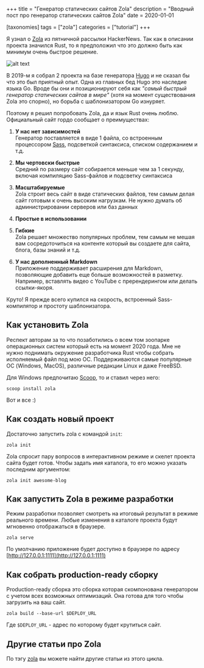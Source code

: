 +++
title = "Генератор статических сайтов Zola"
description = "Вводный пост про генератор статических сайтов Zola"
date = 2020-01-01

[taxonomies]
tags = ["zola"]
categories = ["tutorial"]
+++

Я узнал о [Zola](https://www.getzola.org/) из пятничной рассылки HackerNews. Так как в описании проекта значился Rust, 
то я предположил что это должно быть как минимум очень быстрое решение.

![alt text](/images/zola/zola-official-site.png "Официальный сайт Zola")

В 2019-м я собрал 2 проекта на базе генератора [Hugo](https://gohugo.io/) и не сказал бы что это был приятный опыт.
Одна из главных бед Hugo это наследие языка Go. Вроде бы они и позиционируют себя как 
*"самый быстрый генератор статических сайтов в мире"* (хотя на момент существования Zola это спорно), 
но борьба с шаблонизатором Go изнуряет.

Поэтому я решил попробовать Zola, да и язык Rust очень люблю. Официальный сайт гордо сообщает о преимуществах:

1. **У нас нет зависимостей**  
    Генератор поставляется в виде 1 файла, со встроенным процессором [Sass](https://sass-lang.com/), 
    подсветкой синтаксиса, списком содержанием и т.д.
2. **Мы чертовски быстрые**  
    Средний по размеру сайт собирается меньше чем за 1 секунду, включая компиляцию Sass-файлов и подсветку синтаксиса
    
3. **Масштабируемые**  
    Zola строит весь сайт в виде статических файлов, тем самым делая сайт готовым к очень высоким нагрузкам. Не нужно думать
    об администрировании серверов или баз данных 
4. **Простые в использовании**
5. **Гибкие**  
    Zola решает множество популярных проблем, тем самым не мешая вам сосредоточиться на контенте который вы создаете для
    сайта, блога, базы знаний и т.д.
6. **У нас дополненный Markdown**  
    Приложение поддерживает расширения для Markdown, позволяющие добавить еще больше возможностей в разметку. Например,
    вставлять видео с YouTube с пререндерингом или делать ссылки-якоря.
    
Круто! Я прежде всего купился на скорость, встроенный Sass-компилятор и простоту шаблонизатора.

## Как установить Zola

Респект авторам за то что позаботились о всем том зоопарке операционных систем который есть на момент 2020 года. 
Мне не нужно поднимать окружение разработчика Rust чтобы собрать исполняемый файл под мою ОС. 
Поддерживаются самые популярные ОС (Windows, MacOS), различные редакции Linux и даже FreeBSD.

Для Windows предпочитаю [Scoop](http://scoop.sh/), то и ставил через него:

```shell script
scoop install zola
```

Вот и все :)

## Как создать новый проект

Достаточно запустить zola с командой `init`:

```shell script
zola init
```

Zola спросит пару вопросов в интерактивном режиме и скелет проекта сайта будет готов.
Чтобы задать имя каталога, то его можно указать последним аргументом:

```shell script
zola init awesome-blog
```

## Как запустить Zola в режиме разработки

Режим разработки позволяет смотреть на итоговый результат в режиме реального времени. Любые изменения в каталоге проекта
будут мгновенно отображаться в браузере.

```shell script
zola serve
```

По умолчанию приложение будет доступно в браузере по адресу [http://127.0.0.1:1111](http://127.0.0.1:1111)

## Как собрать production-ready сборку

Production-ready сборка это сборка которая скомпонована генератором с учетом всех возможных оптимизаций. Она готова
для того чтобы загрузить на ваш сайт.

```shell script
zola build --base-url $DEPLOY_URL
```

Где `$DEPLOY_URL` - адрес по которому будет крутиться сайт.

## Другие статьи про Zola

По тэгу [zola](/tags/zola) вы можете найти другие статьи из этого цикла.
